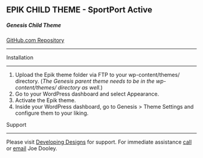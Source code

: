 ## EPIK CHILD THEME - SportPort Active

##### *Genesis Child Theme*
[GitHub.com Repository](https://github.com/joedooley/sportport-active/tree/master/wp-content/themes/epik)
- - -


Installation
- - -

1. Upload the Epik theme folder via FTP to your wp-content/themes/ directory. (*The Genesis parent theme needs to be in the wp-content/themes/ directory as well.*)
2. Go to your WordPress dashboard and select Appearance.
3. Activate the Epik theme.
4. Inside your WordPress dashboard, go to Genesis > Theme Settings and configure them to your liking.


Support
- - -

Please visit [Developing Designs](https://www.developingdesigns.com/) for support. For immediate assistance [call](8133625239) or [email](hello@developingdesigns.com) Joe Dooley.